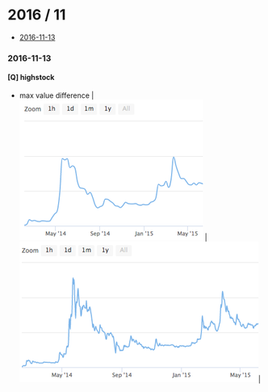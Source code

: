 2016 / 11
==========
 - [2016-11-13](#2016-11-13)


### 2016-11-13
#### [Q] highstock
 - max value difference
| ![image](./pics/highchart-01.png) |![image](./pics/highchart-02.png)|
